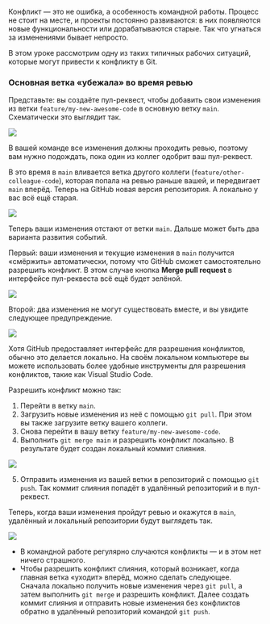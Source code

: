 Конфликт — это не ошибка, а особенность командной работы. Процесс не стоит на месте, и проекты постоянно развиваются: в них появляются новые функциональности или дорабатываются старые. Так что угнаться за изменениями бывает непросто.

В этом уроке рассмотрим одну из таких типичных рабочих ситуаций, которые могут привести к конфликту в Git.

### Основная ветка «убежала» во время ревью

Представьте: вы создаёте пул-реквест, чтобы добавить свои изменения из ветки `feature/my-new-awesome-code` в основную ветку `main`. Схематически это выглядит так.

![](https://pictures.s3.yandex.net/resources/M4_T4_01201_1689627422.png)

В вашей команде все изменения должны проходить ревью, поэтому вам нужно подождать, пока один из коллег одобрит ваш пул-реквест.

В это время в `main` вливается ветка другого коллеги (`feature/other-colleague-code`), которая попала на ревью раньше вашей, и передвигает `main` вперёд. Теперь на GitHub новая версия репозитория. А локально у вас всё ещё старая.

![](https://pictures.s3.yandex.net/resources/M4_T4_02201_1689627442.png)

Теперь ваши изменения отстают от ветки `main`. Дальше может быть два варианта развития событий.

Первый: ваши изменения и текущие изменения в `main` получится «смёржить» автоматически, потому что GitHub сможет самостоятельно разрешить конфликт. В этом случае кнопка **Merge pull request** в интерфейсе пул-реквеста всё ещё будет зелёной.

![](https://pictures.s3.yandex.net/resources/M4_T4_03-3_1689627458.png)

Второй: два изменения не могут существовать вместе, и вы увидите следующее предупреждение.

![](https://pictures.s3.yandex.net/resources/M4_T4_04-2_1689627475.png)

Хотя GitHub предоставляет интерфейс для разрешения конфликтов, обычно это делается локально. На своём локальном компьютере вы можете использовать более удобные инструменты для разрешения конфликтов, такие как Visual Studio Code.

Разрешить конфликт можно так:

1. Перейти в ветку `main`.
2. Загрузить новые изменения из неё с помощью `git pull`. При этом вы также загрузите ветку вашего коллеги.
3. Снова перейти в вашу ветку `feature/my-new-awesome-code`.
4. Выполнить `git merge main` и разрешить конфликт локально. В результате будет создан локальный коммит слияния.

![](https://pictures.s3.yandex.net/resources/M4_T4_05-3_1689675483.png)

5. Отправить изменения из вашей ветки в репозиторий с помощью `git push`. Так коммит слияния попадёт в удалённый репозиторий и в пул-реквест.

Теперь, когда ваши изменения пройдут ревью и окажутся в `main`, удалённый и локальный репозитории будут выглядеть так.

![](https://pictures.s3.yandex.net/resources/M4_T4_06-2_1689627557.png)

- В командной работе регулярно случаются конфликты — и в этом нет ничего страшного.
- Чтобы разрешить конфликт слияния, который возникает, когда главная ветка «уходит» вперёд, можно сделать следующее. Сначала локально получить новые изменения через `git pull`, а затем выполнить `git merge` и разрешить конфликт. Далее создать коммит слияния и отправить новые изменения без конфликтов обратно в удалённый репозиторий командой `git push`.
